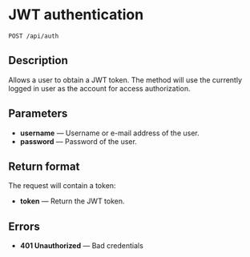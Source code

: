 # JWT authentication

`POST /api/auth`

## Description
Allows a user to obtain a JWT token. 
The method will use the currently logged in user as the account for access authorization.

## Parameters
- **username** — Username or e-mail address of the user.
- **password** — Password of the user.

## Return format
The request will contain a token:
- **token** — Return the JWT token.

## Errors
- **401 Unauthorized** — Bad credentials